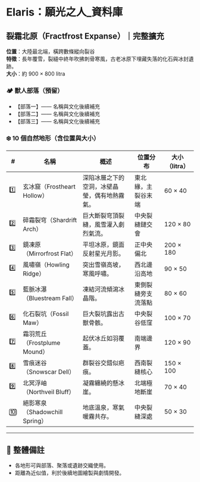 
# Elaris：願光之人_資料庫

## 裂霜北原（Fractfrost Expanse）｜完整擴充

**位置**：大陸最北端，橫跨數條縱向裂谷  
**特徵**：長年覆雪，裂縫中終年吹拂刺骨寒風，古老冰原下埋藏失落的化石與冰封遺跡。  
**大小**：約 900 × 800 litra

### 🏕️ 獸人部落（預留）
- 【部落一】—— 名稱與文化後續補充  
- 【部落二】—— 名稱與文化後續補充  
- 【部落三】—— 名稱與文化後續補充

### ❄️ 10 個自然地形（含位置與大小）

| # | 名稱 | 概述 | 位置分布 | 大小（litra） |
|---|------|------|-----------|----------------|
| 1️⃣ | 玄冰窟（Frostheart Hollow） | 深陷冰層之下的空洞，冰壁晶瑩，偶有地熱霧氣。 | 東北緣，主裂谷末端 | 60 × 40 |
| 2️⃣ | 碎霜裂穹（Shardrift Arch） | 巨大斷裂穹頂裂縫，風雪灌入劇烈氣流。 | 中央裂縫鏈交會 | 120 × 80 |
| 3️⃣ | 鏡凍原（Mirrorfrost Flat） | 平坦冰原，鏡面反射星光月影。 | 正中央偏北 | 200 × 180 |
| 4️⃣ | 風嘯嶺（Howling Ridge） | 突出雪嶺高坡，寒風呼嘯。 | 西北邊沿高地 | 90 × 50 |
| 5️⃣ | 藍脈冰瀑（Bluestream Fall） | 凍結河流傾瀉冰晶階。 | 東側裂縫旁支流落點 | 80 × 60 |
| 6️⃣ | 化石裂坑（Fossil Maw） | 巨大裂坑露出古獸骨骸。 | 中央裂谷低窪 | 100 × 70 |
| 7️⃣ | 霜羽荒丘（Frostplume Mound） | 起伏冰丘如羽覆蓋。 | 南端邊界 | 120 × 90 |
| 8️⃣ | 雪痕迷谷（Snowscar Dell） | 群裂谷交錯似疤痕。 | 西南裂縫核心 | 150 × 100 |
| 9️⃣ | 北冥浮岫（Northveil Bluff） | 凝霧纏繞的懸冰崖。 | 北端極地斷崖 | 70 × 40 |
| 🔟 | 絕影寒泉（Shadowchill Spring） | 地底溫泉，寒氣暖霧共存。 | 中央裂縫深處 | 50 × 30 |

---

## 📏 整體備註
- 各地形可與部落、聚落或遺跡交織使用。
- 距離為近似值，利於後續地圖繪製與劇情開發。
